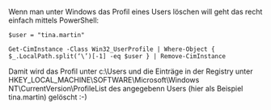 Wenn man unter Windows das Profil eines Users löschen will geht das recht einfach mittels PowerShell:

```console
$user = "tina.martin"
 
Get-CimInstance -Class Win32_UserProfile | Where-Object { $_.LocalPath.split(‘\’)[-1] -eq $user } | Remove-CimInstance
```

Damit wird das Profil unter c:\Users und die Einträge in der Registry unter HKEY_LOCAL_MACHINE\SOFTWARE\Microsoft\Windows NT\CurrentVersion\ProfileList des angegebenn Users (hier als Beispiel tina.martin) gelöscht :-)
